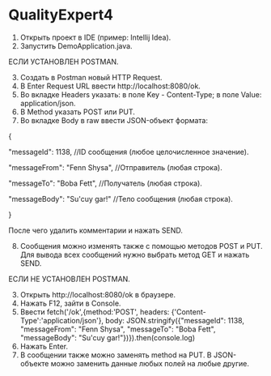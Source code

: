 # QualityExpert4
1. Открыть проект в IDE (пример: Intellij Idea).
2. Запустить DemoApplication.java.


ЕСЛИ УСТАНОВЛЕН POSTMAN.

3. Создать в Postman новый HTTP Request.
4. В Enter Request URL ввести http://localhost:8080/ok.
5. Во вкладке Headers указать:
  в поле Key - Content-Type;
  в поле Value: application/json.
6. В Method указать POST или PUT.
7. Во вкладке Body в raw ввести JSON-объект формата:

{

"messageId": 1138, //ID сообщения (любое целочисленное значение).

"messageFrom": "Fenn Shysa", //Отправитель (любая строка).

"messageTo": "Boba Fett", //Получатель (любая строка).

"messageBody": "Su'cuy gar!" //Тело сообщения (любая строка).

}

После чего удалить комментарии и нажать SEND.

8. Сообщения можно изменять также с помощью методов POST и PUT. Для вывода всех сообщений нужно выбрать метод GET и нажать SEND.


ЕСЛИ НЕ УСТАНОВЛЕН POSTMAN.

3. Открыть http://localhost:8080/ok в браузере.
4. Нажать F12, зайти в Console.
5. Ввести fetch('/ok',{method:'POST', headers: {'Content-Type':'application/json'}, body: JSON.stringify({"messageId": 1138, "messageFrom": "Fenn Shysa", "messageTo": "Boba Fett", "messageBody": "Su'cuy gar!"})}).then(console.log)
6. Нажать Enter.
7. В сообщении также можно заменять method на PUT. В JSON-объекте можно заменить данные любых полей на любые другие.
